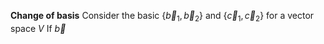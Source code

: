 **Change of basis**
Consider the basic $\{ \vec{b}_{1},\vec{b}_{2} \}$ and $\{ \vec{c}_{1}, \vec{c}_{2} \}$ for a vector space $V$
If $\vec{b}$